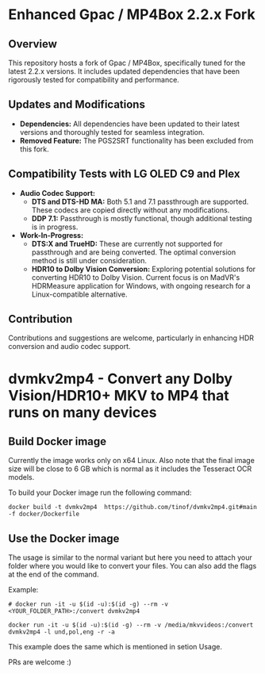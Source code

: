 # Enhanced Gpac / MP4Box 2.2.x Fork

## Overview
This repository hosts a fork of Gpac / MP4Box, specifically tuned for the latest 2.2.x versions. It includes updated dependencies that have been rigorously tested for compatibility and performance.

## Updates and Modifications
- **Dependencies:** All dependencies have been updated to their latest versions and thoroughly tested for seamless integration.
- **Removed Feature:** The PGS2SRT functionality has been excluded from this fork.

## Compatibility Tests with LG OLED C9 and Plex
- **Audio Codec Support:**
  - **DTS and DTS-HD MA:** Both 5.1 and 7.1 passthrough are supported. These codecs are copied directly without any modifications.
  - **DDP 7.1:** Passthrough is mostly functional, though additional testing is in progress.
- **Work-In-Progress:**
  - **DTS:X and TrueHD:** These are currently not supported for passthrough and are being converted. The optimal conversion method is still under consideration.
  - **HDR10 to Dolby Vision Conversion:** Exploring potential solutions for converting HDR10 to Dolby Vision. Current focus is on MadVR's HDRMeasure application for Windows, with ongoing research for a Linux-compatible alternative.

## Contribution
Contributions and suggestions are welcome, particularly in enhancing HDR conversion and audio codec support.

# dvmkv2mp4 - Convert any Dolby Vision/HDR10+ MKV to MP4 that runs on many devices

## Build Docker image
Currently the image works only on x64 Linux. Also note that the final image size will be close to 6 GB which is normal as it includes the Tesseract OCR models.

To build your Docker image run the following command:
```
docker build -t dvmkv2mp4  https://github.com/tinof/dvmkv2mp4.git#main -f docker/Dockerfile
```
## Use the Docker image
The usage is similar to the normal variant but here you need to attach your folder where you would like to convert your files. You can also add the flags at the end of the command.

Example:
```
# docker run -it -u $(id -u):$(id -g) --rm -v <YOUR_FOLDER_PATH>:/convert dvmkv2mp4

docker run -it -u $(id -u):$(id -g) --rm -v /media/mkvvideos:/convert dvmkv2mp4 -l und,pol,eng -r -a
```
This example does the same which is mentioned in setion Usage.


PRs are welcome :)
